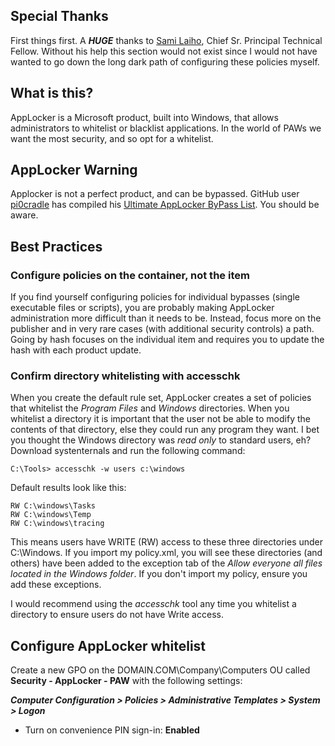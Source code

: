 ## Special Thanks
First things first.  A ***HUGE*** thanks to [Sami Laiho](http://blog.win-fu.com/), Chief Sr. Principal Technical Fellow.  Without his help this section would not exist since I would not have wanted to go down the long dark path of configuring these policies myself.  

## What is this?
AppLocker is a Microsoft product, built into Windows, that allows administrators to whitelist or blacklist applications.  In the world of PAWs we want the most security, and so opt for a whitelist.

## AppLocker Warning
Applocker is not a perfect product, and can be bypassed.  GitHub user [pi0cradle](https://github.com/api0cradle/UltimateAppLockerByPassList/commits?author=api0cradle) has compiled his [Ultimate AppLocker ByPass List](https://github.com/api0cradle/UltimateAppLockerByPassList).  You should be aware.

## Best Practices

### Configure policies on the container, not the item
If you find yourself configuring policies for individual bypasses (single executable files or scripts), you are probably making AppLocker administration more difficult than it needs to be. Instead, focus more on the publisher and in very rare cases (with additional security controls) a path.  Going by hash focuses on the individual item and requires you to update the hash with each product update.

### Confirm directory whitelisting with accesschk
When you create the default rule set, AppLocker creates a set of policies that whitelist the *Program Files* and *Windows* directories.  When you whitelist a directory it is important that the user not be able to modify the contents of that directory, else they could run any program they want.  I bet you thought the Windows directory was *read only* to standard users, eh?  Download systenternals and run the following command:

```batch
C:\Tools> accesschk -w users c:\windows
```
 Default results look like this:

```batch
RW C:\windows\Tasks
RW C:\windows\Temp
RW C:\windows\tracing
```

This means users have WRITE (RW) access to these three directories under C:\Windows.  If you import my policy.xml, you will see these directories (and others) have been added to the exception tab of the *Allow everyone all files located in the Windows folder*. If you don't import my policy, ensure you add these exceptions.

I would recommend using the *accesschk* tool any time you whitelist a directory to ensure users do not have Write access.

## Configure AppLocker whitelist

Create a new GPO on the DOMAIN.COM\Company\Computers OU called **Security - AppLocker - PAW** with the following settings:

***Computer Configuration > Policies > Administrative Templates > System > Logon***
* Turn on convenience PIN sign-in: **Enabled**